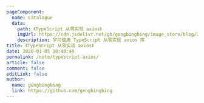 ```yaml
---
pageComponent:
  name: Catalogue
  data:
    path: 《TypeScript 从零实现 axios》
    imgUrl: https://cdn.jsdelivr.net/gh/gengbingbing/image_store/blog/20200105104632.png
    description: 学习使用 TypeScript 从零实现 axios 库
title: 《TypeScript 从零实现 axios》
date: 2020-01-05 10:40:48
permalink: /note/typescript-axios/
article: false
comment: false
editLink: false
author:
  name: gengbingbing
  link: https://github.com/gengbingbing
---
```

